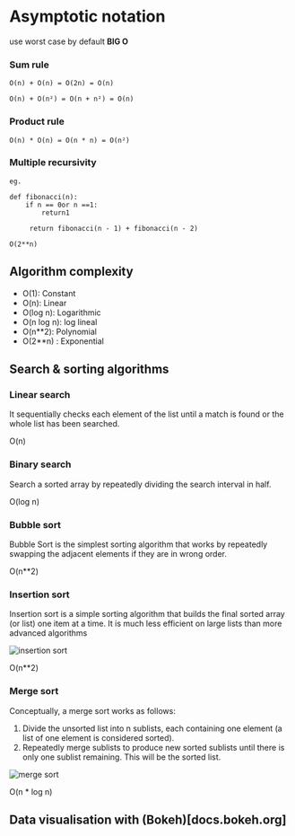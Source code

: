 # Asymptotic notation

use worst case by default **BIG O**

### Sum rule
```
O(n) + O(n) = O(2n) = O(n)

O(n) + O(n²) = O(n + n²) = O(n)
```

### Product rule
```
O(n) * O(n) = O(n * n) = O(n²)
```

### Multiple recursivity
```
eg.

def fibonacci(n):
    if n == 0or n ==1:
        return1

     return fibonacci(n - 1) + fibonacci(n - 2)

O(2**n)
```
## Algorithm complexity

- O(1): Constant
- O(n): Linear
- O(log n): Logarithmic
- O(n log n): log lineal
- O(n\*\*2): Polynomial
- O(2\*\*n) : Exponential

## Search & sorting algorithms
### Linear search
It sequentially checks each element of the list until a match is found or the whole list has been searched.

O(n)

### Binary search
Search a sorted array by repeatedly dividing the search interval in half.

O(log n)

### Bubble sort
Bubble Sort is the simplest sorting algorithm that works by repeatedly swapping the adjacent elements if they are in wrong order.

O(n\*\*2)

### Insertion sort
Insertion sort is a simple sorting algorithm that builds the final sorted array (or list) one item at a time. It is much less efficient on large lists than more advanced algorithms

![insertion sort](https://upload.wikimedia.org/wikipedia/commons/0/0f/Insertion-sort-example-300px.gif)

O(n\*\*2)

### Merge sort
Conceptually, a merge sort works as follows:

1. Divide the unsorted list into n sublists, each containing one element (a list of one element is considered sorted).
2. Repeatedly merge sublists to produce new sorted sublists until there is only one sublist remaining. This will be the sorted list.

![merge sort](https://upload.wikimedia.org/wikipedia/commons/c/cc/Merge-sort-example-300px.gif)

O(n * log n)



## Data visualisation with (Bokeh)[docs.bokeh.org]

